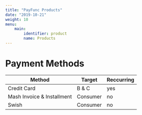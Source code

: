 ```yaml
---
title: "PayFunc Products"
date: "2019-10-21"
weight: 10
menu: 
    main:
        identifier: product
        name: Products
---
```


# Payment Methods

| Method                     | Target        | Reccurring     |
|----------------------------|---------------|----------------|
| Credit Card                | B & C         | yes            |
| Mash Invoice & Installment | Consumer      | no             |
| Swish                      | Consumer      | no             |
